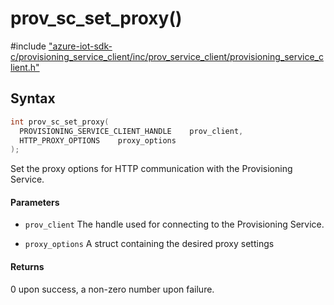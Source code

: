 # prov_sc_set_proxy()

\#include ["azure-iot-sdk-c/provisioning_service_client/inc/prov_service_client/provisioning_service_client.h"](../iot-c-ref-provisioning-service-client-h.md)  

## Syntax

```C
int prov_sc_set_proxy(
  PROVISIONING_SERVICE_CLIENT_HANDLE	prov_client,
  HTTP_PROXY_OPTIONS	proxy_options
);

```

Set the proxy options for HTTP communication with the Provisioning Service.

#### Parameters
* `prov_client` The handle used for connecting to the Provisioning Service. 

* `proxy_options` A struct containing the desired proxy settings

#### Returns
0 upon success, a non-zero number upon failure.

